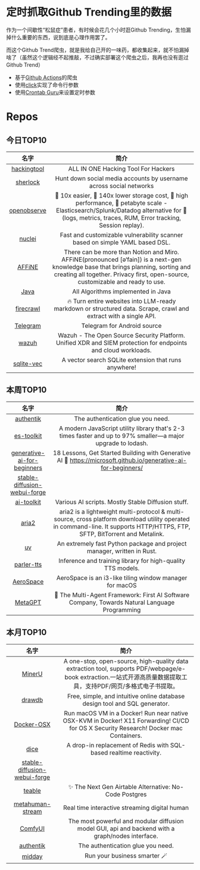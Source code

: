 # 定时抓取Github Trending里的数据

作为一个间歇性“松鼠症”患者，有时候会花几个小时逛Github Trending，生怕漏掉什么重要的东西，说到底是心理作用罢了。

而这个Github Trend爬虫，就是我给自己开的一味药，都收集起来，就不怕漏掉啥了（虽然这个逻辑经不起推敲，不过确实部署这个爬虫之后，我再也没有逛过Github Trend）

* 基于[Github Actions](https://docs.github.com/en/actions)的爬虫
* 使用[click](https://github.com/pallets/click)实现了命令行参数
* 使用[Crontab Guru](https://crontab.guru/)来设置定时参数

# Repos
## 今日TOP10 
<!-- START OF DAILY_TOP10_REPOS -->
| 名字 | 简介 |
| :----: | :----: |
| [hackingtool](https://github.com/Z4nzu/hackingtool) | ALL IN ONE Hacking Tool For Hackers |
| [sherlock](https://github.com/sherlock-project/sherlock) | Hunt down social media accounts by username across social networks |
| [openobserve](https://github.com/openobserve/openobserve) | 🚀 10x easier, 🚀 140x lower storage cost, 🚀 high performance, 🚀 petabyte scale - Elasticsearch/Splunk/Datadog alternative for 🚀 (logs, metrics, traces, RUM, Error tracking, Session replay). |
| [nuclei](https://github.com/projectdiscovery/nuclei) | Fast and customizable vulnerability scanner based on simple YAML based DSL. |
| [AFFiNE](https://github.com/toeverything/AFFiNE) | There can be more than Notion and Miro. AFFiNE(pronounced [ə‘fain]) is a next-gen knowledge base that brings planning, sorting and creating all together. Privacy first, open-source, customizable and ready to use. |
| [Java](https://github.com/TheAlgorithms/Java) | All Algorithms implemented in Java |
| [firecrawl](https://github.com/mendableai/firecrawl) | 🔥 Turn entire websites into LLM-ready markdown or structured data. Scrape, crawl and extract with a single API. |
| [Telegram](https://github.com/DrKLO/Telegram) | Telegram for Android source |
| [wazuh](https://github.com/wazuh/wazuh) | Wazuh - The Open Source Security Platform. Unified XDR and SIEM protection for endpoints and cloud workloads. |
| [sqlite-vec](https://github.com/asg017/sqlite-vec) | A vector search SQLite extension that runs anywhere! |
<!-- END OF DAILY_TOP10_REPOS -->

## 本周TOP10
<!-- START OF WEEKLY_TOP10_REPOS -->
| 名字 | 简介 |
| :----: | :----: |
| [authentik](https://github.com/goauthentik/authentik) | The authentication glue you need. |
| [es-toolkit](https://github.com/toss/es-toolkit) | A modern JavaScript utility library that's 2-3 times faster and up to 97% smaller—a major upgrade to lodash. |
| [generative-ai-for-beginners](https://github.com/microsoft/generative-ai-for-beginners) | 18 Lessons, Get Started Building with Generative AI 🔗 https://microsoft.github.io/generative-ai-for-beginners/ |
| [stable-diffusion-webui-forge](https://github.com/lllyasviel/stable-diffusion-webui-forge) |  |
| [ai-toolkit](https://github.com/ostris/ai-toolkit) | Various AI scripts. Mostly Stable Diffusion stuff. |
| [aria2](https://github.com/aria2/aria2) | aria2 is a lightweight multi-protocol & multi-source, cross platform download utility operated in command-line. It supports HTTP/HTTPS, FTP, SFTP, BitTorrent and Metalink. |
| [uv](https://github.com/astral-sh/uv) | An extremely fast Python package and project manager, written in Rust. |
| [parler-tts](https://github.com/huggingface/parler-tts) | Inference and training library for high-quality TTS models. |
| [AeroSpace](https://github.com/nikitabobko/AeroSpace) | AeroSpace is an i3-like tiling window manager for macOS |
| [MetaGPT](https://github.com/geekan/MetaGPT) | 🌟 The Multi-Agent Framework: First AI Software Company, Towards Natural Language Programming |
<!-- END OF WEEKLY_TOP10_REPOS -->

## 本月TOP10
<!-- START OF MONTHLY_TOP10_REPOS -->
| 名字 | 简介 |
| :----: | :----: |
| [MinerU](https://github.com/opendatalab/MinerU) | A one-stop, open-source, high-quality data extraction tool, supports PDF/webpage/e-book extraction.一站式开源高质量数据提取工具，支持PDF/网页/多格式电子书提取。 |
| [drawdb](https://github.com/drawdb-io/drawdb) | Free, simple, and intuitive online database design tool and SQL generator. |
| [Docker-OSX](https://github.com/sickcodes/Docker-OSX) | Run macOS VM in a Docker! Run near native OSX-KVM in Docker! X11 Forwarding! CI/CD for OS X Security Research! Docker mac Containers. |
| [dice](https://github.com/DiceDB/dice) | A drop-in replacement of Redis with SQL-based realtime reactivity. |
| [stable-diffusion-webui-forge](https://github.com/lllyasviel/stable-diffusion-webui-forge) |  |
| [teable](https://github.com/teableio/teable) | ✨ The Next Gen Airtable Alternative: No-Code Postgres |
| [metahuman-stream](https://github.com/lipku/metahuman-stream) | Real time interactive streaming digital human |
| [ComfyUI](https://github.com/comfyanonymous/ComfyUI) | The most powerful and modular diffusion model GUI, api and backend with a graph/nodes interface. |
| [authentik](https://github.com/goauthentik/authentik) | The authentication glue you need. |
| [midday](https://github.com/midday-ai/midday) | Run your business smarter 🪄 |
<!-- END OF MONTHLY_TOP10_REPOS -->
